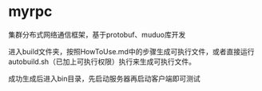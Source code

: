 # myrpc
集群分布式网络通信框架，基于protobuf、muduo库开发

进入build文件夹，按照HowToUse.md中的步骤生成可执行文件，或者直接运行autobuild.sh（已加上可执行权限）执行来生成可执行文件。

成功生成后进入bin目录，先启动服务器再启动客户端即可测试
